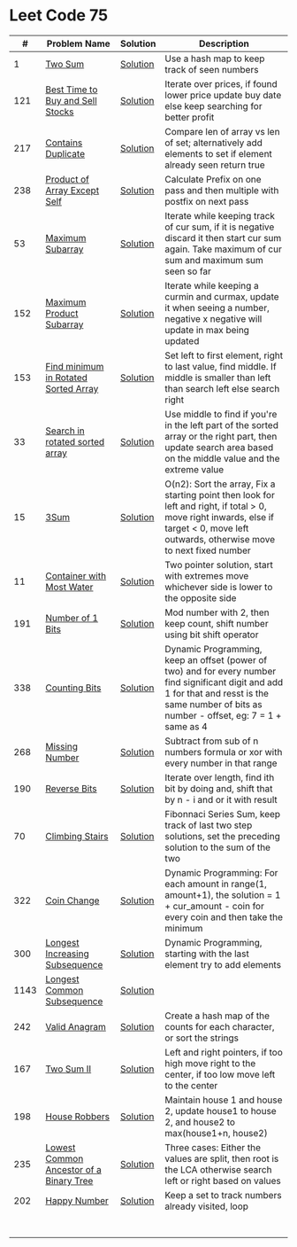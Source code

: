 # Leet Code 75


| #    | Problem Name                                                                                                             | Solution                                      | Description                                                                                                                                                                                      |
|------|--------------------------------------------------------------------------------------------------------------------------|-----------------------------------------------|--------------------------------------------------------------------------------------------------------------------------------------------------------------------------------------------------|
| 1    | [Two Sum](https://leetcode.com/problems/two-sum/)                                                                        | [Solution](two-sum.py)                        | Use a hash map to keep track of seen numbers                                                                                                                                                     |
| 121  | [Best Time to Buy and Sell Stocks](https://leetcode.com/problems/best-time-to-buy-and-sell-stock/)                       | [Solution](two-pointer.py)                    | Iterate over prices, if found lower price update buy date else keep searching for better profit                                                                                                  |
| 217  | [Contains Duplicate](https://leetcode.com/problems/contains-duplicate/)                                                  | [Solution](contains-duplicate.py)             | Compare len of array vs len of set; alternatively add elements to set if element already seen return true                                                                                        |
| 238  | [Product of Array Except Self](https://leetcode.com/problems/product-of-array-except-self/)                              | [Solution](product-of-array-except-self.py)   | Calculate Prefix on one pass and then multiple with postfix on next pass                                                                                                                         |
| 53   | [Maximum Subarray](https://leetcode.com/problems/maximum-subarray/)                                                      | [Solution](max-subarray.py)                   | Iterate while keeping track of cur sum, if it is negative discard it then start cur sum again. Take maximum of cur sum and maximum sum seen so far                                               |
| 152  | [Maximum Product Subarray](https://leetcode.com/problems/maximum-product-subarray/)                                      | [Solution](max-product-subarray.py)           | Iterate while keeping a curmin and curmax, update it when seeing a number, negative x negative will update in max being updated                                                                  |
| 153  | [Find minimum in Rotated Sorted Array](https://leetcode.com/problems/find-minimum-in-rotated-sorted-array/)              | [Solution](min-sorted-array.py)               | Set left to first element, right to last value, find middle. If middle is smaller than left than search left else search right                                                                   |
| 33   | [Search in rotated sorted array](https://leetcode.com/problems/search-in-rotated-sorted-array/)                          | [Solution](search-rotated-array.py)           | Use middle to find if you're in the left part of the sorted array or the right part, then update search area based on the middle value and the extreme value                                     |
| 15   | [3Sum](https://leetcode.com/problems/3sum/)                                                                              | [Solution](three-sum.py)                      | O(n2): Sort the array, Fix a starting point then look for left and right, if total > 0, move right inwards, else if target < 0, move left outwards, otherwise move to next fixed number          |
| 11   | [Container with Most Water](https://leetcode.com/problems/container-with-most-water/)                                    | [Solution](water-container.py)                | Two pointer solution, start with extremes move whichever side is lower to  the opposite side                                                                                                     |
| 191  | [Number of 1 Bits](https://leetcode.com/problems/number-of-1-bits/)                                                      | [Solution](hamming-weight.py)                 | Mod number with 2, then keep count, shift number using bit shift operator                                                                                                                        |
| 338  | [Counting Bits](https://leetcode.com/problems/counting-bits/)                                                            | [Solution](counting-bits.py)                  | Dynamic Programming, keep an offset (power of two) and for every number find significant digit and add 1 for that and resst is the same number of bits as number - offset, eg: 7 = 1 + same as 4 |
| 268  | [Missing Number](https://leetcode.com/problems/missing-number/)                                                          | [Solution](missing-number.py)                 | Subtract from sub of n numbers formula or xor with every number in that range                                                                                                                    |
| 190  | [Reverse Bits](https://leetcode.com/problems/reverse-bits/)                                                              | [Solution](reverse-bits.py)                   | Iterate over length, find ith bit by doing and, shift that by n - i and or it with result                                                                                                        |
| 70   | [Climbing Stairs](https://leetcode.com/problems/climbing-stairs/)                                                        | [Solution](climbing-stairs.py)                | Fibonnaci Series Sum, keep track of last two step solutions, set the preceding solution to the sum of the two                                                                                    |
| 322  | [Coin Change](https://leetcode.com/problems/coin-change/)                                                                | [Solution](coin-change.py)                    | Dynamic Programming: For each amount in range(1, amount+1), the solution = 1 + cur_amount - coin for every coin and then take the minimum                                                        |
| 300  | [Longest Increasing Subsequence](https://leetcode.com/problems/longest-increasing-subsequence/)                          | [Solution](longest-increasing-subsequence.py) | Dynamic Programming, starting with the last element try to add elements                                                                                                                          |
| 1143 | [Longest Common Subsequence](https://leetcode.com/problems/longest-common-subsequence/)                                  | [Solution](longest-common-subsequence.py)     |                                                                                                                                                                                                  |
| 242  | [Valid Anagram](https://leetcode.com/problems/valid-anagram/)                                                            | [Solution](valid-anagram.py)                  | Create a hash map of the counts for each character, or sort the strings                                                                                                                          |
| 167  | [Two Sum II](https://leetcode.com/problems/two-sum-ii-input-array-is-sorted/)                                            | [Solution](two-sum-ii.py)                     | Left and right pointers, if too high move right to the center, if too low move left to the center                                                                                                |
| 198  | [House Robbers](https://leetcode.com/problems/house-robber/)                                                             | [Solution](house-robbers.py)                  | Maintain house 1 and house 2, update house1 to house 2, and house2 to max(house1+n, house2)                                                                                                      |
| 235  | [Lowest Common Ancestor of a Binary Tree](https://leetcode.com/problems/lowest-common-ancestor-of-a-binary-search-tree/) | [Solution](lowest-common-ancestor-bst.py)     | Three cases: Either the values are split, then root is the LCA otherwise search left or right based on values                                                                                    |
| 202  | [Happy Number](https://leetcode.com/problems/happy-number/)                                                              | [Solution](happy-number.py)                   | Keep a set to track numbers already visited, loop                                                                                                                                                |
|      |                                                                                                                          |                                               |                                                                                                                                                                                                  |
|      |                                                                                                                          |                                               |                                                                                                                                                                                                  |
|      |                                                                                                                          |                                               |                                                                                                                                                                                                  |
|      |                                                                                                                          |                                               |                                                                                                                                                                                                  |
|      |                                                                                                                          |                                               |                                                                                                                                                                                                  |
|      |                                                                                                                          |                                               |                                                                                                                                                                                                  |
|      |                                                                                                                          |                                               |                                                                                                                                                                                                  |
